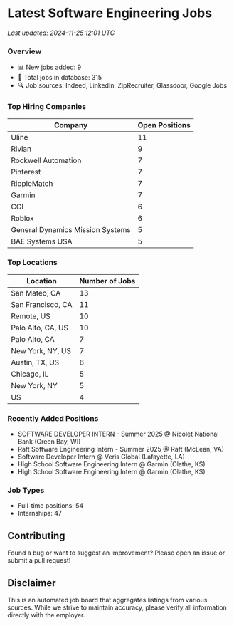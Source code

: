 # Latest Software Engineering Jobs
*Last updated: 2024-11-25 12:01 UTC*

### Overview
- 📊 New jobs added: 9
- 💼 Total jobs in database: 315
- 🔍 Job sources: Indeed, LinkedIn, ZipRecruiter, Glassdoor, Google Jobs

### Top Hiring Companies
| Company | Open Positions |
|---------|---------------|
| Uline | 11 |
| Rivian | 9 |
| Rockwell Automation | 7 |
| Pinterest | 7 |
| RippleMatch | 7 |
| Garmin | 7 |
| CGI | 6 |
| Roblox | 6 |
| General Dynamics Mission Systems | 5 |
| BAE Systems USA | 5 |

### Top Locations
| Location | Number of Jobs |
|----------|---------------|
| San Mateo, CA | 13 |
| San Francisco, CA | 11 |
| Remote, US | 10 |
| Palo Alto, CA, US | 10 |
| Palo Alto, CA | 7 |
| New York, NY, US | 7 |
| Austin, TX, US | 6 |
| Chicago, IL | 5 |
| New York, NY | 5 |
| US | 4 |

### Recently Added Positions
- SOFTWARE DEVELOPER INTERN - Summer 2025 @ Nicolet National Bank (Green Bay, WI)
- Raft Software Engineering Intern - Summer 2025 @ Raft (McLean, VA)
- Software Developer Intern @ Veris Global (Lafayette, LA)
- High School Software Engineering Intern @ Garmin (Olathe, KS)
- High School Software Engineering Intern @ Garmin (Olathe, KS)

### Job Types
- Full-time positions: 54
- Internships: 47

## Contributing
Found a bug or want to suggest an improvement? Please open an issue or submit a pull request!

## Disclaimer
This is an automated job board that aggregates listings from various sources. While we strive to maintain accuracy, 
please verify all information directly with the employer.

